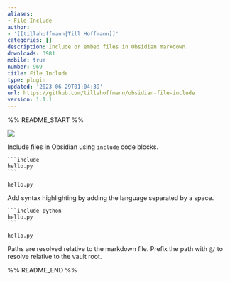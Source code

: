 ```yaml
---
aliases:
- File Include
author:
- '[[tillahoffmann|Till Hoffmann]]'
categories: []
description: Include or embed files in Obsidian markdown.
downloads: 3981
mobile: true
number: 969
title: File Include
type: plugin
updated: '2023-06-29T01:04:39'
url: https://github.com/tillahoffmann/obsidian-file-include
version: 1.1.1
---
```


%% README_START %%

![](https://raw.githubusercontent.com/tillahoffmann/obsidian-file-include/HEAD/demo.png)

Include files in Obsidian using `include` code blocks.

~~~
```include
hello.py
```
~~~

```include
hello.py
```

Add syntax highlighting by adding the language separated by a space.

~~~
```include python
hello.py
```
~~~

```include python
hello.py
```

Paths are resolved relative to the markdown file. Prefix the path with `@/` to resolve relative to the vault root.


%% README_END %%